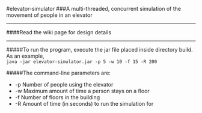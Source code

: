 #elevator-simulator
###A multi-threaded, concurrent simulation of the movement of people in an elevator  
  
***  
  
####Read the wiki page for design details  
  
***  
  
#####To run the program, execute the jar file placed inside directory build. As an example,  
`java -jar elevator-simulator.jar -p 5 -w 10 -f 15 -R 200`

#####The command-line parameters are:  
* -p    Number of people using the elevator
* -w    Maximum amount of time a person stays on a floor
* -f    Number of floors in the building
* -R    Amount of time (in seconds) to run the simulation for
  
